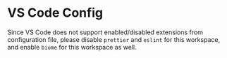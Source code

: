 # VS Code Config

Since VS Code does not support enabled/disabled extensions from configuration file, please disable `prettier` and `eslint` for this workspace, and enable `biome` for this workspace as well.